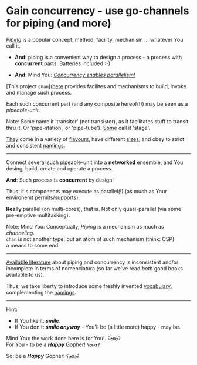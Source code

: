 # Gain concurrency - use go-channels for piping (and more)

*[Piping](pipe.md)* is a popular concept, method, facility, mechanism ... whatever You call it.

- **And**: piping is a convenient way to design a process - a process with **concurrent** parts.
  Batteries included :-)

- **And**: Mind You: *[Concurrency enables parallelism!](http://go-proverbs.github.io/)*

[This project `chan`]([here](https://github.com/GoLangsam/AnyType/tree/master/chan/) provides facilites and mechanisms to build, invoke and manage such process.

Each such concurrent part (and any composite hereof(!)) may be seen as a _pipeable-unit_.

Note: Some name it 'transitor' (not transi`s`tor), as it facilitates stuff to transit thru it. Or 'pipe-station', or 'pipe-tube'). [Some](https://blog.golang.org/pipelines) call it 'stage'.

[They](functions.md) come in a variety of [flavours](flavours.md), have different [sizes](sizes.md), and obey to strict and consistent [namings](namings.md).

---
Connect several such pipeable-unit into a **networked** ensemble, and You desing, build, create and operate a process.

**And**: Such process is **concurrent** by design!

Thus: it's components may execute as parallel(!)
(as much as Your environemt permits/supports).

**Really** parallel (on multi-cores), that is.
Not only quasi-parallel (via some pre-emptive multitasking).

Note: Mind You: Conceptually, *Piping* is a mechanism as much as *channeling*.  
`chan` is not another type, but an atom of such mechanism (think: CSP)  
a means to some end.

---
[Available literature](resources.md) about piping and concurrency is inconsistent and/or incomplete in terms of nomenclatura (so far we've read *both* good books available to us).

Thus, we take liberty to introduce some freshly invented [vocabulary](Vocabulary.md), complementing the [namings](namings.md).

---
Hint:
- If You like it: ***smile***.
- If You don't: ***smile anyway*** - You'll be (a little more) happy - may be.

Mind You: the work done here is for You!. `ʕ◔ϖ◔ʔ`  
For You - to be a ***Happy*** Gopher! `ʕ◔ϖ◔ʔ`

So: be a ***Happy*** Gopher! `ʕ◔ϖ◔ʔ`
